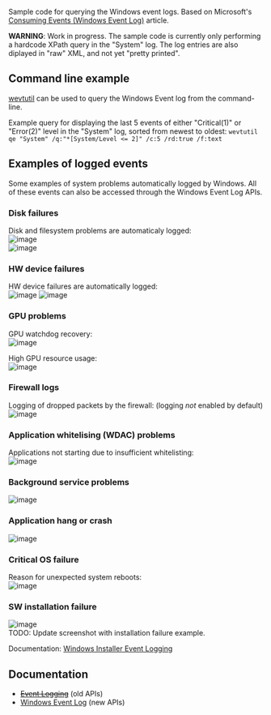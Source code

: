Sample code for querying the Windows event logs. Based on Microsoft's [Consuming Events (Windows Event Log)](https://learn.microsoft.com/en-us/windows/win32/wes/consuming-events) article.

**WARNING**: Work in progress. The sample code is currently only performing a hardcode XPath query in the "System" log. The log entries are also diplayed in "raw" XML, and not yet "pretty printed".


## Command line example
[wevtutil](https://learn.microsoft.com/en-us/windows-server/administration/windows-commands/wevtutil) can be used to query the Windows Event log from the command-line.

Example query for displaying the last 5 events of either "Critical(1)" or "Error(2)" level in the "System" log, sorted  from newest to oldest: `wevtutil qe "System" /q:"*[System/Level <= 2]" /c:5 /rd:true /f:text`


## Examples of logged events
Some examples of system problems automatically logged by Windows. All of these events can also be accessed through the Windows Event Log APIs.

### Disk failures
Disk and filesystem problems are automaticaly logged:  
![image](https://github.com/user-attachments/assets/b148863a-3d67-4b81-a64f-4bb66384e136)  
![image](https://github.com/user-attachments/assets/8011024f-be1d-4dd7-8a46-c9b9023a25ec)

### HW device failures
HW device failures are automatically logged:  
![image](https://github.com/user-attachments/assets/723867a3-6bb5-4405-8719-967240e72781)
![image](https://github.com/user-attachments/assets/5afba146-c45d-406c-be31-d7031a236b73)

### GPU problems
GPU watchdog recovery:  
![image](https://github.com/user-attachments/assets/ef34e983-696f-4397-9d4c-0d1f1ec73d2c)

High GPU resource usage:  
![image](https://github.com/user-attachments/assets/ea8aaa33-fb50-4640-8506-5c7f01570471)

### Firewall logs
Logging of dropped packets by the firewall: (logging _not_ enabled by default)  
![image](https://github.com/user-attachments/assets/4c01cd9f-2a6b-4963-9d30-c2a2b776a5c7)

### Application whitelising (WDAC) problems
Applications not starting due to insufficient whitelisting:  
![image](https://github.com/user-attachments/assets/c034b43e-fb26-470a-903b-e1c37dc1fef9)

### Background service problems
![image](https://github.com/user-attachments/assets/75f05ab9-e45a-494f-9471-5d9f3a775eb0)

### Application hang or crash
![image](https://github.com/user-attachments/assets/4f5a6796-943e-4948-be40-1f8c4ff30af4)

### Critical OS failure
Reason for unexpected system reboots:  
![image](https://github.com/user-attachments/assets/0164914d-c894-4347-904b-bfa60e65bda7)


### SW installation failure
![image](https://github.com/user-attachments/assets/da112412-972e-4bca-a979-61ce2ec05be2)  
TODO: Update screenshot with installation failure example.

Documentation: [Windows Installer Event Logging](https://learn.microsoft.com/en-us/windows/win32/msi/event-logging)

## Documentation
* ~~[Event Logging](https://learn.microsoft.com/en-us/windows/win32/eventlog/event-logging)~~ (old APIs)
* [Windows Event Log](https://learn.microsoft.com/en-us/windows/win32/wes/windows-event-log) (new APIs)
